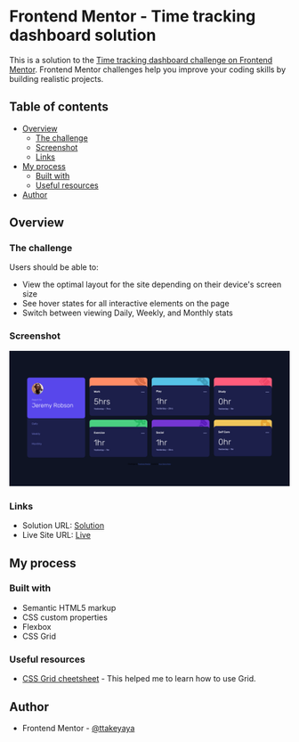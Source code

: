 # Frontend Mentor - Time tracking dashboard solution

This is a solution to the [Time tracking dashboard challenge on Frontend Mentor](https://www.frontendmentor.io/challenges/time-tracking-dashboard-UIQ7167Jw). Frontend Mentor challenges help you improve your coding skills by building realistic projects.

## Table of contents

- [Overview](#overview)
  - [The challenge](#the-challenge)
  - [Screenshot](#screenshot)
  - [Links](#links)
- [My process](#my-process)
  - [Built with](#built-with)
  - [Useful resources](#useful-resources)
- [Author](#author)

## Overview

### The challenge

Users should be able to:

- View the optimal layout for the site depending on their device's screen size
- See hover states for all interactive elements on the page
- Switch between viewing Daily, Weekly, and Monthly stats

### Screenshot

![](./screenshot.jpg)

### Links

- Solution URL: [Solution](https://github.com/ttakeyaya/time-tracking-dashboard)
- Live Site URL: [Live](https://ttakeyaya.github.io/time-tracking-dashboard/)

## My process

### Built with

- Semantic HTML5 markup
- CSS custom properties
- Flexbox
- CSS Grid

### Useful resources

- [CSS Grid cheetsheet](https://css-tricks.com/snippets/css/complete-guide-grid/) - This helped me to learn how to use Grid.

## Author

- Frontend Mentor - [@ttakeyaya](https://www.frontendmentor.io/profile/ttakeyaya)
